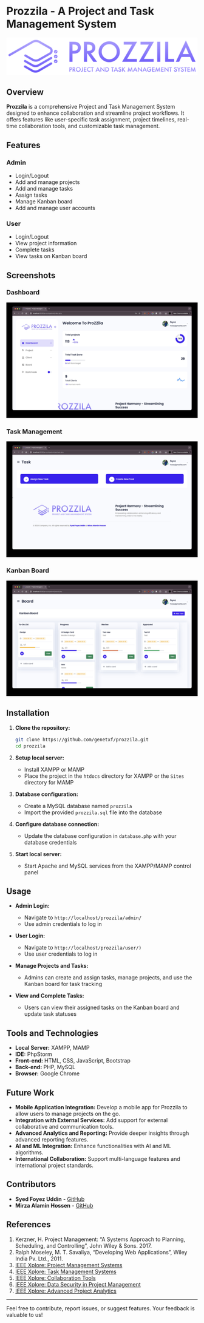 # Prozzila - A Project and Task Management System

![Prozzila Logo](https://github.com/genetxf/prozzila/blob/main/images/prozilla_logo_motto%20n.svg)

## Overview

**Prozzila** is a comprehensive Project and Task Management System designed to enhance collaboration and streamline project workflows. It offers features like user-specific task assignment, project timelines, real-time collaboration tools, and customizable task management.

## Features

### Admin
- Login/Logout
- Add and manage projects
- Add and manage tasks
- Assign tasks
- Manage Kanban board
- Add and manage user accounts

### User
- Login/Logout
- View project information
- Complete tasks
- View tasks on Kanban board

## Screenshots

### Dashboard
![Dashboard](https://github.com/genetxf/prozzila/blob/main/screenshot/dashborad.jpg)

### Task Management
![Task Management](https://github.com/genetxf/prozzila/blob/main/screenshot/task.jpg)

### Kanban Board
![Kanban Board](https://github.com/genetxf/prozzila/blob/main/screenshot/kanbanboard.jpg)

## Installation

1. **Clone the repository:**
    ```bash
    git clone https://github.com/genetxf/prozzila.git
    cd prozzila
    ```

2. **Setup local server:**
    - Install XAMPP or MAMP
    - Place the project in the `htdocs` directory for XAMPP or the `Sites` directory for MAMP

3. **Database configuration:**
    - Create a MySQL database named `prozzila`
    - Import the provided `prozzila.sql` file into the database

4. **Configure database connection:**
    - Update the database configuration in `database.php` with your database credentials

5. **Start local server:**
    - Start Apache and MySQL services from the XAMPP/MAMP control panel

## Usage

- **Admin Login:**
    - Navigate to `http://localhost/prozzila/admin/`
    - Use admin credentials to log in

- **User Login:**
    - Navigate to `http://localhost/prozzila/user/)`
    - Use user credentials to log in

- **Manage Projects and Tasks:**
    - Admins can create and assign tasks, manage projects, and use the Kanban board for task tracking

- **View and Complete Tasks:**
    - Users can view their assigned tasks on the Kanban board and update task statuses

## Tools and Technologies

- **Local Server:** XAMPP, MAMP
- **IDE:** PhpStorm
- **Front-end:** HTML, CSS, JavaScript, Bootstrap
- **Back-end:** PHP, MySQL
- **Browser:** Google Chrome

## Future Work

- **Mobile Application Integration:** Develop a mobile app for Prozzila to allow users to manage projects on the go.
- **Integration with External Services:** Add support for external collaborative and communication tools.
- **Advanced Analytics and Reporting:** Provide deeper insights through advanced reporting features.
- **AI and ML Integration:** Enhance functionalities with AI and ML algorithms.
- **International Collaboration:** Support multi-language features and international project standards.

## Contributors

- **Syed Foyez Uddin** - [GitHub](https://github.com/genetxf)
- **Mirza Alamin Hossen** - [GitHub](https://github.com/alaminmirza)

## References

1. Kerzner, H. Project Management: “A Systems Approach to Planning, Scheduling, and Controlling”, John Wiley & Sons. 2017.
2. Ralph Moseley, M. T. Savaliya, “Developing Web Applications”, Wiley India Pv. Ltd., 2011.
3. [IEEE Xplore: Project Management Systems](https://ieeexplore.ieee.org/document/4839866)
4. [IEEE Xplore: Task Management Systems](https://ieeexplore.ieee.org/document/5718942)
5. [IEEE Xplore: Collaboration Tools](https://ieeexplore.ieee.org/document/7380291)
6. [IEEE Xplore: Data Security in Project Management](https://ieeexplore.ieee.org/document/7764421)
7. [IEEE Xplore: Advanced Project Analytics](https://ieeexplore.ieee.org/document/8862073)

---

Feel free to contribute, report issues, or suggest features. Your feedback is valuable to us!
